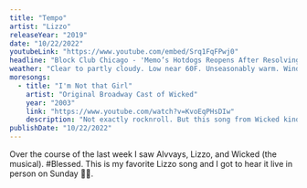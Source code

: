 ```yaml
---
title: "Tempo"
artist: "Lizzo"
releaseYear: "2019"
date: "10/22/2022"
youtubeLink: "https://www.youtube.com/embed/Srq1FqFPwj0"
headline: "Block Club Chicago - 'Memo’s Hotdogs Reopens After Resolving ‘Unfair’ Dispute With City Over Cheech and Chong Mural'"
weather: "Clear to partly cloudy. Low near 60F. Unseasonably warm. Winds S at 10 to 15 mph."
moresongs:
  - title: "I'm Not that Girl"
    artist: "Original Broadway Cast of Wicked"
    year: "2003"
    link: "https://www.youtube.com/watch?v=KvoEqPHsDIw"
    description: "Not exactly rocknroll. But this song from Wicked kind of struck me the other day. It stood out for whatever reason. Maybe it made me feel something... Anyway, I think I may be the only person in the world to connect Elfaba's storyline with that of Larry David in the show Curb Your Enthusiasm. They are both so righteous, trying their best to do good, only to have it misconstrued and turned around on them. Cue the Curb theme."
publishDate: "10/22/2022"
---
```


Over the course of the last week I saw Alvvays, Lizzo, and Wicked (the musical). #Blessed. This is my favorite Lizzo song and I got to hear it live in person on Sunday 🙌🏻.
